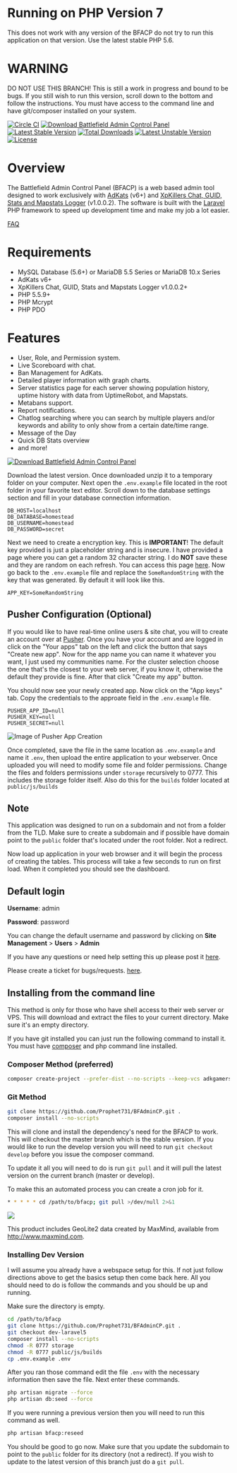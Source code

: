 # Running on PHP Version 7
This does not work with any version of the BFACP do not try to run this application on that version. Use the latest stable PHP 5.6.

# WARNING
DO NOT USE THIS BRANCH! This is still a work in progress and bound to be bugs. If you still wish to run this version, scroll down to the bottom and follow the instructions. You must have access to the command line and have git/composer installed on your system. 

[![Circle CI](https://circleci.com/gh/Prophet731/BFAdminCP.svg?style=svg)](https://circleci.com/gh/Prophet731/BFAdminCP) [![Download Battlefield Admin Control Panel](https://img.shields.io/sourceforge/dt/bfacp.svg)](https://sourceforge.net/projects/bfacp/files/latest/download)[![Latest Stable Version](https://poser.pugx.org/adkgamers/bfadmincp/v/stable)](https://packagist.org/packages/adkgamers/bfadmincp) [![Total Downloads](https://poser.pugx.org/adkgamers/bfadmincp/downloads)](https://packagist.org/packages/adkgamers/bfadmincp) [![Latest Unstable Version](https://poser.pugx.org/adkgamers/bfadmincp/v/unstable)](https://packagist.org/packages/adkgamers/bfadmincp) [![License](https://poser.pugx.org/adkgamers/bfadmincp/license)](https://packagist.org/packages/adkgamers/bfadmincp)

# Overview
The Battlefield Admin Control Panel (BFACP) is a web based admin tool designed to work exclusively with [AdKats](https://github.com/AdKats/AdKats) (v6+) and [XpKillers Chat, GUID, Stats and Mapstats Logger](https://forum.myrcon.com/showthread.php?6698) (v1.0.0.2). The software is built with the [Laravel](http://laravel.com/) PHP framework to speed up development time and make my job a lot easier.

[FAQ](https://github.com/Prophet731/BFAdminCP/wiki/FAQ)

# Requirements

* MySQL Database (5.6+) or MariaDB 5.5 Series or MariaDB 10.x Series
* AdKats v6+
* XpKillers Chat, GUID, Stats and Mapstats Logger v1.0.0.2+
* PHP 5.5.9+
* PHP Mcrypt
* PHP PDO

# Features

* User, Role, and Permission system.
* Live Scoreboard with chat.
* Ban Management for AdKats.
* Detailed player information with graph charts.
* Server statistics page for each server showing population history, uptime history with data from UptimeRobot, and Mapstats.
* Metabans support.
* Report notifications.
* Chatlog searching where you can search by multiple players and/or keywords and ability to only show from a certain date/time range.
* Message of the Day
* Quick DB Stats overview
* and more!


[![Download Battlefield Admin Control Panel](https://a.fsdn.com/con/app/sf-download-button)](https://sourceforge.net/projects/bfacp/files/latest/download)

Download the latest version. Once downloaded unzip it to a temporary folder on your computer. Next open the `.env.example` file located in the root folder in your favorite text editor. Scroll down to the database settings section and fill in your database connection information.

```
DB_HOST=localhost
DB_DATABASE=homestead
DB_USERNAME=homestead
DB_PASSWORD=secret
```

Next we need to create a encryption key. This is **IMPORTANT**! The default key provided is just a placeholder string and is insecure. I have provided a page where you can get a random 32 character string. I do **NOT** save these and they are random on each refresh. You can access this page [here](https://adkats.gamerethos.net/api/random_key). Now go back to the `.env.example` file and replace the `SomeRandomString` with the key that was generated. By default it will look like this.

```
APP_KEY=SomeRandomString
```

## Pusher Configuration (Optional)

If you would like to have real-time online users & site chat, you will to create an account over at [Pusher](https://pusher.com/signup). Once you have your account and are logged in click on the "Your apps" tab on the left and click the button that says "Create new app". Now for the app name you can name it whatever you want, I just used my communities name. For the cluster selection choose the one that's the closest to your web server, if you know it, otherwise the default they provide is fine. After that click "Create my app" button.

You should now see your newly created app. Now click on the "App keys" tab. Copy the credentials to the approate field in the `.env.example` file.

```
PUSHER_APP_ID=null
PUSHER_KEY=null
PUSHER_SECRET=null
```

![Image of Pusher App Creation](https://i.gyazo.com/e803be53c8e1f7029cf9683a0f3aaaad.png)

Once completed, save the file in the same location as `.env.example` and name it `.env`, then upload the entire application to your webserver. Once uploaded you will need to modify some file and folder permissions. Change the files and folders permissions under `storage` recursively to 0777. This includes the storage folder itself. Also do this for the `builds` folder located at `public/js/builds`

## Note
This application was designed to run on a subdomain and not from a folder from the TLD. Make sure to create a subdomain and if possible have domain point to the `public` folder that's located under the root folder. Not a redirect.

Now load up application in your web browser and it will begin the process of creating the tables. This process will take a few seconds to run on first load. When it completed you should see the dashboard.

## Default login

**Username**: admin

**Password**: password

You can change the default username and password by clicking on **Site Management** > **Users** > **Admin**

If you have any questions or need help setting this up please post it [here](http://www.adkgamers.com/forum/265-adk-web-dev-support/).

Please create a ticket for bugs/requests. [here](https://github.com/Prophet731/BFAdminCP/issues).

## Installing from the command line

This method is only for those who have shell access to their web server or VPS. This will download and extract the files to your current directory. Make sure it's an empty directory.

If you have git installed you can just run the following command to install it. You must have [composer](https://getcomposer.org/doc/00-intro.md) and php command line installed.

### Composer Method (preferred)

```bash
composer create-project --prefer-dist --no-scripts --keep-vcs adkgamers/bfadmincp .
```

### Git Method

```bash
git clone https://github.com/Prophet731/BFAdminCP.git .
composer install --no-scripts
```

This will clone and install the dependency's need for the BFACP to work. This will checkout the master branch which is the stable version. If you would like to run the develop version you will need to run `git checkout develop` before you issue the composer command.

To update it all you will need to do is run `git pull` and it will pull the latest version on the current branch (master or develop).

To make this an automated process you can create a cron job for it.

```bash
* * * * * cd /path/to/bfacp; git pull >/dev/null 2>&1
```

<a href="https://goo.gl/8BlTk2" target="_blank"><img src="https://raw.githubusercontent.com/ColColonCleaner/AdKats/master/images/AdKats_Docs_Donate.jpg"></a>

This product includes GeoLite2 data created by MaxMind, available from
<a href="http://www.maxmind.com">http://www.maxmind.com</a>.

### Installing Dev Version

I will assume you already have a webspace setup for this. If not just follow directions above to get the basics setup then come back here. All you should need to do is follow the commands and you should be up and running.

Make sure the directory is empty.
```bash
cd /path/to/bfacp
git clone https://github.com/Prophet731/BFAdminCP.git .
git checkout dev-laravel5
composer install --no-scripts
chmod -R 0777 storage
chmod -R 0777 public/js/builds
cp .env.example .env
```

After you ran those command edit the file `.env` with the necessary information then save the file. Next enter these commands.

```bash
php artisan migrate --force
php artisan db:seed --force
```

If you were running a previous version then you will need to run this command as well.
```bash
php artisan bfacp:reseed
```

You should be good to go now. Make sure that you update the subdomain to point to the `public` folder for its directory (not a redirect). If you wish to update to the latest version of this branch just do a `git pull`.
